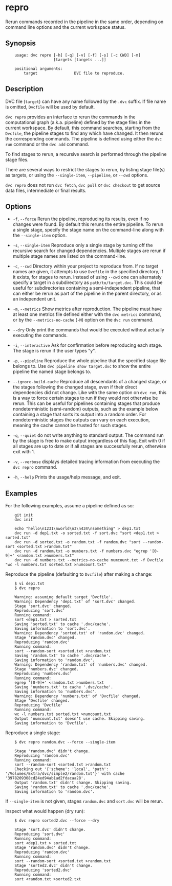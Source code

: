# repro

Rerun commands recorded in the pipeline in the same order, 
depending on command line options and the current workspace status.

## Synopsis

```usage
    usage: dvc repro [-h] [-q] [-v] [-f] [-s] [-c CWD] [-m]
                     [targets [targets ...]]

    positional arguments:
        target                DVC file to reproduce.

```


## Description

DVC file (`target`) can have any name followed by the `.dvc` suffix. If file
name is omitted, `Dvcfile` will be used by default.

`dvc repro` provides an interface to rerun the commands in the 
computational graph (a.k.a. pipeline) defined by the stage files 
in the current workspace.  By default, this command searches, 
starting from the `Dvcfile`, the pipeline stages to find any
which have changed.  It then reruns the corresponding commands.  The
pipeline is defined using either the `dvc run` command 
or the `dvc add` command.

To find stages to rerun, a recursive search is performed through
the pipeline stage files.

There are several ways to restrict the stages to rerun, by listing
stage file(s) as targets, or using the `--single-item`, `--pipeline`,
or `--cwd` options.

`dvc repro` does not run `dvc fetch`, `dvc pull` or `dvc checkout` to get source
data files, intermediate or final results.

## Options

* `-f`, `--force`  Rerun the pipeline, reproducing its results, even
 if no changes were found.  By default this reruns the entire pipeline.
 To rerun a single stage, specify the stage name on the command-line
 along with the `--single-item` option.

* `-s`, `--single-item`  Reproduce only a single stage by 
 turning off the recursive search for changed dependencies.
 Multiple stages are rerun if multiple stage names are listed on the command-line.

* `-c`, `--cwd`  Directory within your project to reproduce from.  If no 
 target names are given, it attempts to use `Dvcfile` in the 
 specified directory, if it exists, for stages to rerun.
 Instead of using `--cwd` one can alternately specify a target in
 a subdirectory as `path/to/target.dvc`.  This could be useful for
 subdirectories containing a semi-independent pipeline, that can 
 either be rerun as part of the pipeline in the parent directory, or
 as an independent unit.

* `-m`, `--metrics`  Show metrics after reproduction.  The pipeline must
 have at least one metrics file defined either with the `dvc metrics` command,
 or by the `--metrics-no-cache` (`-M`) option on the `dvc run` command.

* `--dry`  Only print the commands that would be executed without
 actually executing the commands.

* `-i`, `--interactive`  Ask for confirmation before reproducing each stage.
 The stage is rerun if the user types "y".

* `-p`, `--pipeline`  Reproduce the whole pipeline that the specified stage
 file belongs to.  Use `dvc pipeline show target.dvc` to show the entire
 pipeline the named stage belongs to.

* `--ignore-build-cache`  Reproduce all descendants of a changed stage, or 
 the stages following the changed stage, even if their direct dependencies
 did not change.  Like with the same option on `dvc run`, this is a way to
 force certain stages to run if they would not otherwise be rerun.  This
 can be useful for pipelines containing stages that produce nondeterministic
 (semi-random) outputs, such as the example below containing a stage that
 sorts its output into a random order.  For nondeterministic stages 
 the outputs can vary on each execution, meaning the cache cannot
 be trusted for such stages.

* `-q`, `--quiet` do not write anything to standard output.  The command
  run by the stage is free to make output irregardless of this flag.
  Exit with 0 if all stages are up to date or if all stages
  are successfully rerun, otherwise exit with 1. 

* `-v`, `--verbose` displays detailed tracing information from executing the
  `dvc repro` command.

* `-h`, `--help` Prints the usage/help message, and exit.

## Examples

For the following examples, assume a pipeline defined as so:

```dvc
    git init
    dvc init

    echo "hello\n1231\nworld\n3\n434\nsomething" > dep1.txt
    dvc run -d dep1.txt -o sorted.txt -f sort.dvc "sort <dep1.txt > sorted.txt"
    dvc run -d sorted.txt -o random.txt -f random.dvc "sort --random-sort <sorted.txt >random.txt"
    dvc run -d random.txt -o numbers.txt -f numbers.dvc "egrep '[0-9]+' <random.txt >numbers.txt"
    dvc run -d numbers.txt --metrics-no-cache numcount.txt -f Dvcfile "wc -l numbers.txt sorted.txt >numcount.txt"
```

Reproduce the pipeline (defaulting to `Dvcfile`) after making a change:

```dvc
    $ vi dep1.txt 
    $ dvc repro

    Warning: assuming default target 'Dvcfile'.
    Warning: Dependency 'dep1.txt' of 'sort.dvc' changed.
    Stage 'sort.dvc' changed.
    Reproducing 'sort.dvc'
    Running command:
	sort <dep1.txt > sorted.txt
    Saving 'sorted.txt' to cache '.dvc/cache'.
    Saving information to 'sort.dvc'.
    Warning: Dependency 'sorted.txt' of 'random.dvc' changed.
    Stage 'random.dvc' changed.
    Reproducing 'random.dvc'
    Running command:
	sort --random-sort <sorted.txt >random.txt
    Saving 'random.txt' to cache '.dvc/cache'.
    Saving information to 'random.dvc'.
    Warning: Dependency 'random.txt' of 'numbers.dvc' changed.
    Stage 'numbers.dvc' changed.
    Reproducing 'numbers.dvc'
    Running command:
	egrep '[0-9]+' <random.txt >numbers.txt
    Saving 'numbers.txt' to cache '.dvc/cache'.
    Saving information to 'numbers.dvc'.
    Warning: Dependency 'numbers.txt' of 'Dvcfile' changed.
    Stage 'Dvcfile' changed.
    Reproducing 'Dvcfile'
    Running command:
	wc -l numbers.txt sorted.txt >numcount.txt
    Output 'numcount.txt' doesn't use cache. Skipping saving.
    Saving information to 'Dvcfile'.
```

Reproduce a single stage:

```dvc
    $ dvc repro random.dvc --force --single-item

    Stage 'random.dvc' didn't change.
    Reproducing 'random.dvc'
    Running command:
	sort --random-sort <sorted.txt >random.txt
    Checking out '{'scheme': 'local', 'path': '/Volumes/Extra/dvc/simple2/random.txt'}' with cache '3978209308cd24ed94ab1ad2fdacaa28'.
    Output 'random.txt' didn't change. Skipping saving.
    Saving 'random.txt' to cache '.dvc/cache'.
    Saving information to 'random.dvc'.
```

If `--single-item` is not given, stages `random.dvc` and `sort.dvc` will be rerun.

Inspect what would happen (dry run):

```dvc
    $ dvc repro sorted2.dvc --force --dry

    Stage 'sort.dvc' didn't change.
    Reproducing 'sort.dvc'
    Running command:
	sort <dep1.txt > sorted.txt
    Stage 'random.dvc' didn't change.
    Reproducing 'random.dvc'
    Running command:
	sort --random-sort <sorted.txt >random.txt
    Stage 'sorted2.dvc' didn't change.
    Reproducing 'sorted2.dvc'
    Running command:
	sort <random.txt >sorted2.txt
```
